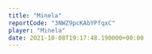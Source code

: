 ```yaml
---
title: "Minela"
reportCode: "3NWZ9pcKAbYPfqxC"
player: "Minela"
date: 2021-10-08T19:17:48.190000+00:00
---
```

